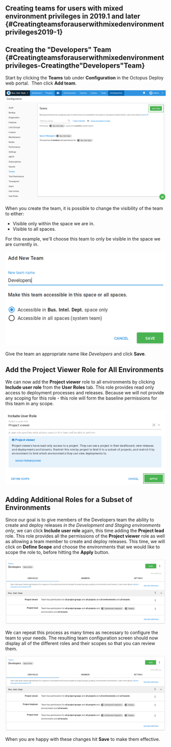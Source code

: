 
## Creating teams for users with mixed environment privileges in 2019.1 and later {#Creatingteamsforauserwithmixedenvironmentprivileges2019-1}

## Creating the "Developers" Team {#Creatingteamsforauserwithmixedenvironmentprivileges-Creatingthe&quot;Developers&quot;Team}

Start by clicking the **Teams** tab under **Configuration** in the Octopus Deploy web portal.  Then click **Add team**.

![](/docs/images/guides-user-role-and-teams-configuration/add-team.png "width=500")

When you create the team, it is possible to change the visibility of the team to either:

 - Visible only within the space we are in.
 - Visible to all spaces.

For this example, we'll choose this team to only be visible in the space we are currently in.

![](add-team-detail.png)

Give the team an appropriate name like *Developers* and click **Save**.

## Add the Project Viewer Role for All Environments

We can now add the **Project viewer** role to all environments by clicking **Include user role** from the **User Roles** tab. This role provides read only access to deployment processes and releases. Because we will not provide any scoping for this role - this role will form the baseline permissions
for this team in any scope.

![](add-unscoped-role.png)

## Adding Additional Roles for a Subset of Environments

Since our goal is to give members of the Developers team the ability to create and deploy releases _in the Development and Staging environments only_, we can click **Include user role** again, this time adding the **Project lead** role. This role provides all the permissions of the **Project viewer** role as well as allowing a team member to create and deploy releases. This time, we will click on **Define Scope** and choose the environments that we would like to scope the role to, before hitting the **Apply** button.

![](define-scope-for-user-role.png)

We can repeat this process as many times as necessary to configure the team to your needs. The resulting team configuration screen should now display all of the different roles and their scopes so that you can review them.

![](add-team-with-scoped-roles.png "width=500")

When you are happy with these changes hit **Save** to make them effective.
